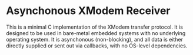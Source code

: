 # Asynchonous XModem Receiver
This is a minimal C implementation of the XModem transfer protocol.
It is designed to be used in bare-metal embedded systems with no
underlying operating system. It is asynchonous (non-blocking), and
all data is either directly supplied or sent out via callbacks,
with no OS-level dependencies.

